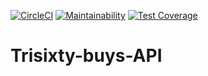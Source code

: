 [![CircleCI](https://circleci.com/gh/veeqtor/Yardit-API.svg?style=svg)](https://circleci.com/gh/veeqtor/Yardit-API)
[![Maintainability](https://api.codeclimate.com/v1/badges/d253190ce3f5e5abcffc/maintainability)](https://codeclimate.com/github/veeqtor/Yardit-API/maintainability)
[![Test Coverage](https://api.codeclimate.com/v1/badges/d253190ce3f5e5abcffc/test_coverage)](https://codeclimate.com/github/veeqtor/Yardit-API/test_coverage)

# Trisixty-buys-API
